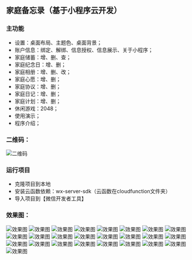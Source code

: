 ## 家庭备忘录（基于小程序云开发）

### 主功能

- 设置：桌面布局、主题色、桌面背景；
- 账户信息：绑定、解绑、信息授权、信息展示、关于小程序；
- 家庭储蓄：增、删、查；
- 家庭纪念日：增、删；
- 家庭相册：增、删、改；
- 家庭心愿：增、删；
- 家庭协议：增、删；
- 家庭日记：增、删；
- 家庭计划：增、删；
- 休闲游戏：2048；
- 使用演示；
- 程序介绍；

### 二维码：
![二维码](QRcode.jpg)


### 运行项目

- 克隆项目到本地
- 安装云函数依赖：wx-server-sdk（云函数在cloudfunction文件夹）
- 导入项目到【微信开发者工具】


### 效果图：
![效果图](miniprogram/images/screenshot/1-1.png)
![效果图](miniprogram/images/screenshot/1-2.png)
![效果图](miniprogram/images/screenshot/2-1.png)
![效果图](miniprogram/images/screenshot/2-2.png)
![效果图](miniprogram/images/screenshot/3-1.png)
![效果图](miniprogram/images/screenshot/3-2.png)
![效果图](miniprogram/images/screenshot/3-3.png)
![效果图](miniprogram/images/screenshot/3-4.png)
![效果图](miniprogram/images/screenshot/4-1.png)
![效果图](miniprogram/images/screenshot/4-2.png)
![效果图](miniprogram/images/screenshot/4-3.png)
![效果图](miniprogram/images/screenshot/4-4.png)
![效果图](miniprogram/images/screenshot/5-1.png)
![效果图](miniprogram/images/screenshot/5-2.png)
![效果图](miniprogram/images/screenshot/5-3.png)
![效果图](miniprogram/images/screenshot/6-1.png)
![效果图](miniprogram/images/screenshot/6-2.png)
![效果图](miniprogram/images/screenshot/6-3.png)
![效果图](miniprogram/images/screenshot/6-4.png)
![效果图](miniprogram/images/screenshot/7-1.png)
![效果图](miniprogram/images/screenshot/7-2.png)
![效果图](miniprogram/images/screenshot/8-1.png)
![效果图](miniprogram/images/screenshot/8-2.png)
![效果图](miniprogram/images/screenshot/9-1.png)
![效果图](miniprogram/images/screenshot/9-2.png)

